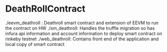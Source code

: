 # DeathRollContract

./eevm_deathroll : Deathroll smart contract and extension of EEVM to run the contract on HW
./sm_deathroll: Handles the truffle migration so has infura api information and account information to deploy smart contract on rinkeby testnet
./web_deathroll: Contains front end of the application and local copy of smart contract 
